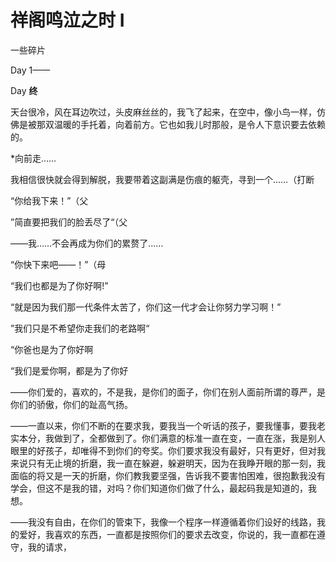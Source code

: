 # 祥阁鸣泣之时 **I**

一些碎片

Day 1——







Day **终**

天台很冷，风在耳边吹过，头皮麻丝丝的，我飞了起来，在空中，像小鸟一样，仿佛是被那双温暖的手托着，向着前方。它也如我儿时那般，是令人下意识要去依赖的。

*向前走……

我相信很快就会得到解脱，我要带着这副满是伤痕的躯壳，寻到一个……（打断

“你给我下来！”（父

”简直要把我们的脸丢尽了“（父

——我……不会再成为你们的累赘了……

“你快下来吧——！”（母

“我们也都是为了你好啊!”

“就是因为我们那一代条件太苦了，你们这一代才会让你努力学习啊！”

”我们只是不希望你走我们的老路啊“

“你爸也是为了你好啊

“我们是爱你啊，都是为了你好

——你们爱的，喜欢的，不是我，是你们的面子，你们在别人面前所谓的尊严，是你们的骄傲，你们的趾高气扬。

——一直以来，你们不断的在要求我，要我当一个听话的孩子，要我懂事，要我老实本分，我做到了，全都做到了。你们满意的标准一直在变，一直在涨，我是别人眼里的好孩子，却唯得不到你们的夸奖。你们要求我没有最好，只有更好，但对我来说只有无止境的折磨，我一直在躲避，躲避明天，因为在我睁开眼的那一刻，我面临的将又是一天的折磨，你们教我要坚强，告诉我不要害怕困难，很抱歉我没有学会，但这不是我的错，对吗？你们知道你们做了什么，最起码我是知道的，我想。

——我没有自由，在你们的管束下，我像一个程序一样遵循着你们设好的线路，我的爱好，我喜欢的东西，一直都是按照你们的要求去改变，你说的，我一直都在遵守，我的请求，